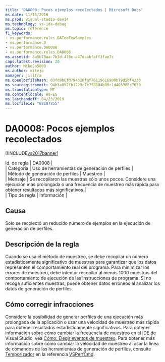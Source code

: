 ```yaml
---
title: 'DA0008: Pocos ejemplos recolectados | Microsoft Docs'
ms.date: 11/15/2016
ms.prod: visual-studio-dev14
ms.technology: vs-ide-debug
ms.topic: reference
f1_keywords:
- vs.performance.rules.DATooFewSamples
- vs.performance.8
- vs.performance.DA0008
- vs.performance.rules.DA0008
ms.assetid: 8a5b78aa-7b3d-476c-a47d-abfaff3fae7c
caps.latest.revision: 20
author: MikeJo5000
ms.author: mikejo
manager: jillfra
ms.openlocfilehash: 03fd9b6fd794320faf76119616900b79d5bf4333
ms.sourcegitcommit: 94b3a052fb1229c7e7f8804b09c1d403385c7630
ms.translationtype: MT
ms.contentlocale: es-ES
ms.lasthandoff: 04/23/2019
ms.locfileid: "68187855"
---
```

# <a name="da0008-few-samples-collected"></a>DA0008: Pocos ejemplos recolectados
[!INCLUDE[vs2017banner](../includes/vs2017banner.md)]

Id. de regla | DA0008 |  
| Categoría | Uso de herramientas de generación de perfiles |  
| Método de generación de perfiles | Muestreo |  
| Mensaje | Se recopilaron las muestras sólo unos pocos. Considere una ejecución más prolongada o una frecuencia de muestreo más rápida para obtener resultados más significativos.|  
| Tipo de regla | Información |  
  
## <a name="cause"></a>Causa  
 Solo se recolectó un reducido número de ejemplos en la ejecución de generación de perfiles.  
  
## <a name="rule-description"></a>Descripción de la regla  
 Cuando se usa el método de muestreo, se debe recopilar un número estadísticamente significativo de muestras para garantizar que los datos representen el comportamiento real del programa. Para minimizar los errores de muestreo, debe intentar recopilar al menos 1000 muestras del comportamiento de ejecución de las instrucciones de programa. Si no recoge suficientes muestras, puede obtener datos erróneos al analizar los datos de generación de perfiles.  
  
## <a name="how-to-fix-violations"></a>Cómo corregir infracciones  
 Considere la posibilidad de generar perfiles de una ejecución más prolongada de la aplicación o usar una velocidad de muestreo más rápida para obtener resultados estadísticamente significativos. Para obtener información sobre cómo cambiar la frecuencia de muestreo en el IDE de Visual Studio, vea [Cómo: Elegir eventos de muestreo](../profiling/how-to-choose-sampling-events.md). Para obtener más información sobre cómo cambiar la velocidad de muestreo al usar la línea de comandos de las herramientas de generación de perfiles, consulte [Temporizador](../profiling/timer.md) en la referencia [VSPerfCmd](../profiling/vsperfcmd.md).
